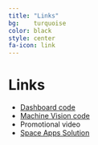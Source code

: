 ```yaml
---
title: "Links"
bg:    turquoise
color: black
style: center
fa-icon: link
---
```


# Links

-   [Dashboard code](https://github.com/CLASA/CLASA)
-   [Machine Vision code](https://github.com/CLASA/Contrail-Machine-Vision)
-   Promotional video
-   [Space Apps Solution](https://2016.spaceappschallenge.org/challenges/aero/clouds-or-contrails/projects/clasa-clouds-for-nasa)
